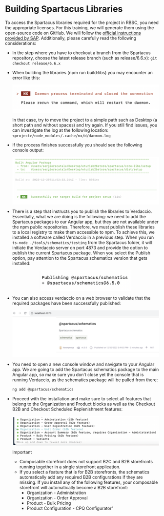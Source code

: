 # Building Spartacus Libraries

To access the Spartacus libraries required for the project in RBSC, you need the appropriate licenses. For this training, we will generate them using the open-source code on GitHub. We will follow the [official instructions provided by SAP](https://github.com/SAP/spartacus/blob/release/6.0.x/docs/self-publishing-spartacus-libraries.md). Additionally, please carefully read the following considerations:

   - In the step where you have to checkout a branch from the Spartacus repository, choose the latest release branch (such as release/6.6.x): `git checkout release/6.6.x`

   - When building the libraries (npm run build:libs) you may encounter an error like this:

      <p align="center">
        <img src="../media/readme/1.png" width="600px" style="display:block; margin:auto;"/> 
      </p>

      In that case, try to move the project to a simple path such as Desktop (a short path and without spaces) and try again. If you still find issues, you can investigate the log at the following location:
     `<project>/node_modules/.cache/nx/d/daemon.log`

   - If the process finishes successfully you should see the following console
output:

      <p align="center">
        <img src="../media/readme/2.png" width="600px" style="display:block; margin:auto;"/> 
      </p>

   - There is a step that instructs you to publish the libraries to Verdaccio. Essentially, what we are doing is the following: we need to add the Spartacus packages to our Angular app, but they are not available under the npm public repositories. Therefore, we must publish these libraries to a local registry to make them accessible to npm. To achieve this, we installed a software called Verdaccio in a previous step. When you run `ts-node ./tools/schematics/testing` from the Spartacus folder, it will initiate the Verdaccio server on port 4873 and provide the option to publish the current Spartacus package. When you select the Publish option, pay attention to the Spartacus schematics version that gets installed:

      <p align="center">
        <img src="../media/readme/3.png" width="300px" style="display:block; margin:auto;"/> 
      </p>

   - You can also access verdaccio on a web browser to validate that the required packages have been successfully published:

      <p align="center">
        <img src="../media/readme/4.png" width="600px" style="display:block; margin:auto;"/> 
      </p>
   - You need to open a new console window and navigate to your Angular app. We are going to add the Spartacus schematics package to the main Angular app, so make sure you don’t close yet the console that is running Verdaccio, as the schematics package will be pulled from there:

      ```bash
      ng add @spartacus/schematics
      ```
   - Proceed with the installation and make sure to select all features that belong to the Organization and Product blocks as well as the Checkout B2B and Checkout Scheduled Replenishment features:

      <p align="center">
        <img src="../media/readme/5.png" width="600px" style="display:block; margin:auto;"/> 
      </p>

      > [!IMPORTANT] 
      > - Composable storefront does not support B2C and B2B storefronts running together in a single storefront application.
      > - If you select a feature that is for B2B storefronts, the schematics automatically add any required B2B configurations if they are missing. If you install any of the following features, your composable storefront will automatically become a B2B storefront:
      >   - Organization - Administration
      >   - Organization - Order Approval
      >   - Product - Bulk Pricing
      >   - Product Configuration - CPQ Configurator"
